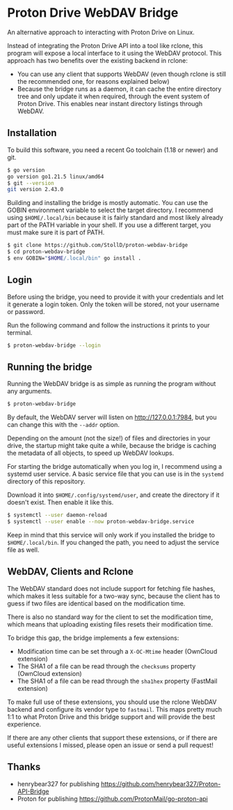 # Proton Drive WebDAV Bridge

An alternative approach to interacting with Proton Drive on Linux.

Instead of integrating the Proton Drive API into a tool like rclone, this program will expose a local interface to it
using the WebDAV protocol. This approach has two benefits over the existing backend in rclone:

* You can use any client that supports WebDAV (even though rclone is still the recommended one, for reasons explained
  below)
* Because the bridge runs as a daemon, it can cache the entire directory tree and only update it when required, through
  the event system of Proton Drive. This enables near instant directory listings through WebDAV.

## Installation

To build this software, you need a recent Go toolchain (1.18 or newer) and git.

```bash
$ go version
go version go1.21.5 linux/amd64
$ git --version
git version 2.43.0
```

Building and installing the bridge is mostly automatic. You can use the GOBIN environment variable to select the target
directory. I recommend using `$HOME/.local/bin` because it is fairly standard and most likely already part of the PATH
variable in your shell. If you use a different target, you must make sure it is part of PATH.

```bash
$ git clone https://github.com/StollD/proton-webdav-bridge
$ cd proton-webdav-bridge
$ env GOBIN="$HOME/.local/bin" go install .
```

## Login

Before using the bridge, you need to provide it with your credentials and let it generate a login token. Only the token
will be stored, not your username or password.

Run the following command and follow the instructions it prints to your terminal.

```bash
$ proton-webdav-bridge --login
```

## Running the bridge

Running the WebDAV bridge is as simple as running the program without any arguments.

```bash
$ proton-webdav-bridge
```

By default, the WebDAV server will listen on http://127.0.0.1:7984, but you can change this with the `--addr` option.

Depending on the amount (not the size!) of files and directories in your drive, the startup might take quite a while,
because the bridge is caching the metadata of all objects, to speed up WebDAV lookups.

For starting the bridge automatically when you log in, I recommend using a systemd user service. A basic service file
that you can use is in the `systemd` directory of this repository.

Download it into `$HOME/.config/systemd/user`, and create the directory if it doesn't exist. Then enable it like this.

```bash
$ systemctl --user daemon-reload
$ systemctl --user enable --now proton-webdav-bridge.service
```

Keep in mind that this service will only work if you installed the bridge to `$HOME/.local/bin`. If you changed the
path, you need to adjust the service file as well.

## WebDAV, Clients and Rclone

The WebDAV standard does not include support for fetching file hashes, which makes it less suitable for a two-way sync,
because the client has to guess if two files are identical based on the modification time.

There is also no standard way for the client to set the modification time, which means that uploading existing files
resets their modification time.

To bridge this gap, the bridge implements a few extensions:
* Modification time can be set through a `X-OC-Mtime` header (OwnCloud extension)
* The SHA1 of a file can be read through the `checksums` property (OwnCloud extension)
* The SHA1 of a file can be read through the `sha1hex` property (FastMail extension)

To make full use of these extensions, you should use the rclone WebDAV backend and configure its vendor type to
`fastmail`. This maps pretty much 1:1 to what Proton Drive and this bridge support and will provide the best
experience.

If there are any other clients that support these extensions, or if there are useful extensions I missed, please open
an issue or send a pull request!

## Thanks

* henrybear327 for publishing https://github.com/henrybear327/Proton-API-Bridge
* Proton for publishing https://github.com/ProtonMail/go-proton-api

